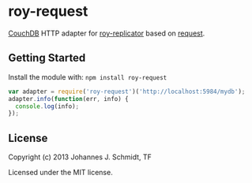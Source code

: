 # roy-request
[CouchDB](http://couchdb.apache.org/) HTTP adapter for [roy-replicator](https://github.com/jo/roy-replicator) based on
[request](https://github.com/mikeal/request).

## Getting Started
Install the module with: `npm install roy-request`

```js
var adapter = require('roy-request')('http://localhost:5984/mydb');
adapter.info(function(err, info) {
  console.log(info);
});
```

## License
Copyright (c) 2013 Johannes J. Schmidt, TF

Licensed under the MIT license.
